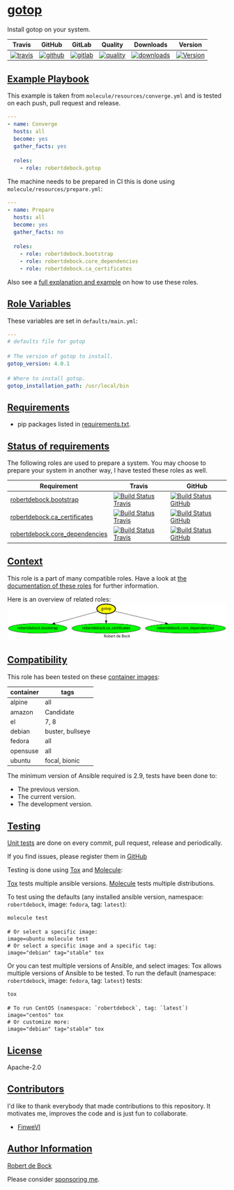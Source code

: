 # [gotop](#gotop)

Install gotop on your system.

|Travis|GitHub|GitLab|Quality|Downloads|Version|
|------|------|------|-------|---------|-------|
|[![travis](https://travis-ci.com/robertdebock/ansible-role-gotop.svg?branch=master)](https://travis-ci.com/robertdebock/ansible-role-gotop)|[![github](https://github.com/robertdebock/ansible-role-gotop/workflows/Ansible%20Molecule/badge.svg)](https://github.com/robertdebock/ansible-role-gotop/actions)|[![gitlab](https://gitlab.com/robertdebock/ansible-role-gotop/badges/master/pipeline.svg)](https://gitlab.com/robertdebock/ansible-role-gotop)|[![quality](https://img.shields.io/ansible/quality/26504)](https://galaxy.ansible.com/robertdebock/gotop)|[![downloads](https://img.shields.io/ansible/role/d/26504)](https://galaxy.ansible.com/robertdebock/gotop)|[![Version](https://img.shields.io/github/release/robertdebock/ansible-role-gotop.svg)](https://github.com/robertdebock/ansible-role-gotop/releases/)|

## [Example Playbook](#example-playbook)

This example is taken from `molecule/resources/converge.yml` and is tested on each push, pull request and release.
```yaml
---
- name: Converge
  hosts: all
  become: yes
  gather_facts: yes

  roles:
    - role: robertdebock.gotop
```

The machine needs to be prepared in CI this is done using `molecule/resources/prepare.yml`:
```yaml
---
- name: Prepare
  hosts: all
  become: yes
  gather_facts: no

  roles:
    - role: robertdebock.bootstrap
    - role: robertdebock.core_dependencies
    - role: robertdebock.ca_certificates
```

Also see a [full explanation and example](https://robertdebock.nl/how-to-use-these-roles.html) on how to use these roles.

## [Role Variables](#role-variables)

These variables are set in `defaults/main.yml`:
```yaml
---
# defaults file for gotop

# The version of gotop to install.
gotop_version: 4.0.1

# Where to install gotop.
gotop_installation_path: /usr/local/bin
```

## [Requirements](#requirements)

- pip packages listed in [requirements.txt](https://github.com/robertdebock/ansible-role-gotop/blob/master/requirements.txt).

## [Status of requirements](#status-of-requirements)

The following roles are used to prepare a system. You may choose to prepare your system in another way, I have tested these roles as well.

| Requirement | Travis | GitHub |
|-------------|--------|--------|
| [robertdebock.bootstrap](https://galaxy.ansible.com/robertdebock/bootstrap) | [![Build Status Travis](https://travis-ci.com/robertdebock/ansible-role-bootstrap.svg?branch=master)](https://travis-ci.com/robertdebock/ansible-role-bootstrap) | [![Build Status GitHub](https://github.com/robertdebock/ansible-role-bootstrap/workflows/Ansible%20Molecule/badge.svg)](https://github.com/robertdebock/ansible-role-bootstrap/actions) |
| [robertdebock.ca_certificates](https://galaxy.ansible.com/robertdebock/ca_certificates) | [![Build Status Travis](https://travis-ci.com/robertdebock/ansible-role-ca_certificates.svg?branch=master)](https://travis-ci.com/robertdebock/ansible-role-ca_certificates) | [![Build Status GitHub](https://github.com/robertdebock/ansible-role-ca_certificates/workflows/Ansible%20Molecule/badge.svg)](https://github.com/robertdebock/ansible-role-ca_certificates/actions) |
| [robertdebock.core_dependencies](https://galaxy.ansible.com/robertdebock/core_dependencies) | [![Build Status Travis](https://travis-ci.com/robertdebock/ansible-role-core_dependencies.svg?branch=master)](https://travis-ci.com/robertdebock/ansible-role-core_dependencies) | [![Build Status GitHub](https://github.com/robertdebock/ansible-role-core_dependencies/workflows/Ansible%20Molecule/badge.svg)](https://github.com/robertdebock/ansible-role-core_dependencies/actions) |

## [Context](#context)

This role is a part of many compatible roles. Have a look at [the documentation of these roles](https://robertdebock.nl/) for further information.

Here is an overview of related roles:
![dependencies](https://raw.githubusercontent.com/robertdebock/ansible-role-gotop/png/requirements.png "Dependencies")

## [Compatibility](#compatibility)

This role has been tested on these [container images](https://hub.docker.com/u/robertdebock):

|container|tags|
|---------|----|
|alpine|all|
|amazon|Candidate|
|el|7, 8|
|debian|buster, bullseye|
|fedora|all|
|opensuse|all|
|ubuntu|focal, bionic|

The minimum version of Ansible required is 2.9, tests have been done to:

- The previous version.
- The current version.
- The development version.



## [Testing](#testing)

[Unit tests](https://travis-ci.com/robertdebock/ansible-role-gotop) are done on every commit, pull request, release and periodically.

If you find issues, please register them in [GitHub](https://github.com/robertdebock/ansible-role-gotop/issues)

Testing is done using [Tox](https://tox.readthedocs.io/en/latest/) and [Molecule](https://github.com/ansible/molecule):

[Tox](https://tox.readthedocs.io/en/latest/) tests multiple ansible versions.
[Molecule](https://github.com/ansible/molecule) tests multiple distributions.

To test using the defaults (any installed ansible version, namespace: `robertdebock`, image: `fedora`, tag: `latest`):

```
molecule test

# Or select a specific image:
image=ubuntu molecule test
# Or select a specific image and a specific tag:
image="debian" tag="stable" tox
```

Or you can test multiple versions of Ansible, and select images:
Tox allows multiple versions of Ansible to be tested. To run the default (namespace: `robertdebock`, image: `fedora`, tag: `latest`) tests:

```
tox

# To run CentOS (namespace: `robertdebock`, tag: `latest`)
image="centos" tox
# Or customize more:
image="debian" tag="stable" tox
```

## [License](#license)

Apache-2.0

## [Contributors](#contributors)

I'd like to thank everybody that made contributions to this repository. It motivates me, improves the code and is just fun to collaborate.

- [FinweVI](https://github.com/FinweVI)

## [Author Information](#author-information)

[Robert de Bock](https://robertdebock.nl/)

Please consider [sponsoring me](https://github.com/sponsors/robertdebock).
